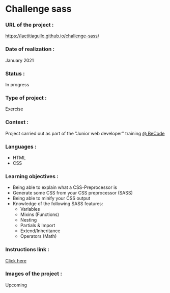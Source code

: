 # Challenge sass

### URL of the project :
https://laetitiagullo.github.io/challenge-sass/

### Date of realization :
January 2021

### Status :
In progress

### Type of project :
Exercise

### Context :
Project carried out as part of the "Junior web developer" training [@ BeCode](https://becode.org/)

### Languages :
* HTML
* CSS

### Learning objectives :
- Being able to explain what a CSS-Preprocessor is
- Generate some CSS from your CSS preprocessor (SASS)
- Being able to minify your CSS output
- Knowledge of the following SASS features:
    * Variables
    * Mixins (Functions)
    * Nesting
    * Partials & Import
    * Extend/Inheritance
    * Operators (Math)

### Instructions link :
[Click here](https://github.com/becodeorg/LIE-Jepsen-4.27/tree/master/01-the-field/04-html-css/02-css/05-sass/01-rewrite)

### Images of the project :
Upcoming
